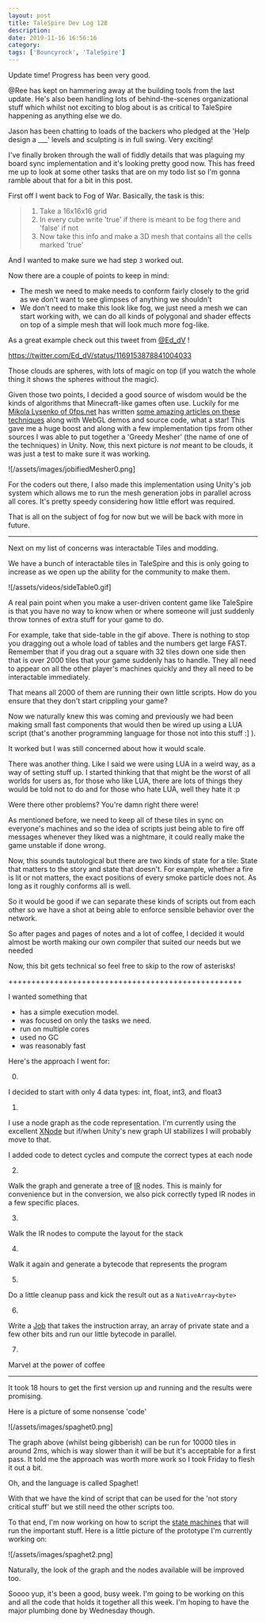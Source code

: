 ```yaml
---
layout: post
title: TaleSpire Dev Log 128
description:
date: 2019-11-16 16:56:16
category:
tags: ['Bouncyrock', 'TaleSpire']
---
```


Update time! Progress has been very good.

@Ree has kept on hammering away at the building tools from the last update. He's also been handling lots of behind-the-scenes organizational stuff which whilst not exciting to blog about is as critical to TaleSpire happening as anything else we do.

Jason has been chatting to loads of the backers who pledged at the 'Help design a ___' levels and sculpting is in full swing. Very exciting!


I've finally broken through the wall of fiddly details that was plaguing my board sync implementation and it's looking pretty good now. This has freed me up to look at some other tasks that are on my todo list so I'm gonna ramble about that for a bit in this post.

First off I went back to Fog of War. Basically, the task is this:

> 1. Take a 16x16x16 grid
> 2. In every cube write 'true' if there is meant to be fog there and 'false' if not
> 3. Now take this info and make a 3D mesh that contains all the cells marked 'true'

And I wanted to make sure we had step `3` worked out.

Now there are a couple of points to keep in mind:

- The mesh we need to make needs to conform fairly closely to the grid as we don't want to see glimpses of anything we shouldn't
- We don't need to make this look like fog, we just need a mesh we can start working with, we can do all kinds of polygonal and shader effects on top of a simple mesh that will look much more fog-like.

As a great example check out this tweet from [@Ed_dV](https://twitter.com/Ed_dV) !

https://twitter.com/Ed_dV/status/1169153878841004033

Those clouds are spheres, with lots of magic on top (if you watch the whole thing it shows the spheres without the magic).

Given those two points, I decided a good source of wisdom would be the kinds of algorithms that Minecraft-like games often use. Luckily for me [Mikola Lysenko of 0fps.net](https://0fps.net) has written [some amazing articles on these techniques](https://0fps.net/category/programming/voxels/page/1/) along with WebGL demos and source code, what a star! This gave me a huge boost and along with a few implementation tips from other sources I was able to put together a 'Greedy Mesher' (the name of one of the techniques) in Unity. Now, this next picture is *not* meant to be clouds, it was just a test to make sure it was working.

![/assets/images/jobifiedMesher0.png]

For the coders out there, I also made this implementation using Unity's job system which allows me to run the mesh generation jobs in parallel across all cores. It's pretty speedy considering how little effort was required.

That is all on the subject of fog for now but we will be back with more in future.

-------

Next on my list of concerns was interactable Tiles and modding.

We have a bunch of interactable tiles in TaleSpire and this is only going to increase as we open up the ability for the community to make them.

![/assets/videos/sideTable0.gif]

A real pain point when you make a  user-driven content game like TaleSpire is that you have no way to know when or where someone will just suddenly throw tonnes of extra stuff for your game to do.

For example, take that side-table in the gif above. There is nothing to stop you dragging out a whole load of tables and the numbers get large FAST. Remember that if you drag out a square with 32 tiles down one side then that is over 2000 tiles that your game suddenly has to handle. They all need to appear on all the other player's machines quickly and they all need to be interactable immediately.

That means all 2000 of them are running their own little scripts. How do you ensure that they don't start crippling your game?

Now we naturally knew this was coming and previously we had been making small fast components that would then be wired up using a LUA script (that's another programming language for those not into this stuff :] ).

It worked but I was still concerned about how it would scale.

There was another thing. Like I said we were using LUA in a weird way, as a way of setting stuff up. I started thinking that that might be the worst of all worlds for users as, for those who like LUA, there are lots of things they would be told not to do and for those who hate LUA, well they hate it :p

Were there other problems? You're damn right there were!

As mentioned before, we need to keep all of these tiles in sync on everyone's machines and so the idea of scripts just being able to fire off messages whenever they liked was a nightmare, it could really make the game unstable if done wrong.

Now, this sounds tautological but there are two kinds of state for a tile: State that matters to the story and state that doesn't. For example, whether a fire is lit or not matters, the exact positions of every smoke particle does not. As long as it roughly conforms all is well.

So it would be good if we can separate these kinds of scripts out from each other so we have a shot at being able to enforce sensible behavior over the network.

So after pages and pages of notes and a lot of coffee, I decided it would almost be worth making our own compiler that suited our needs but we needed

Now, this bit gets technical so feel free to skip to the row of asterisks!

+++++++++++++++++++++++++++++++++++++++++++++++++++

I wanted something that

- has a simple execution model.
- was focused on only the tasks we need.
- run on multiple cores
- used no GC
- was reasonably fast

Here's the approach I went for:

0.
I decided to start with only 4 data types: int, float, int3, and float3

1.
I use a node graph as the code representation. I'm currently using the excellent [XNode](https://github.com/Siccity/xNode) but if/when Unity's new graph UI stabilizes I will probably move to that.

I added code to detect cycles and compute the correct types at each node

2.
Walk the graph and generate a tree of [IR](https://en.wikipedia.org/wiki/Intermediate_representation) nodes. This is mainly for convenience but in the conversion, we also pick correctly typed IR nodes in a few specific places.

3.
Walk the IR nodes to compute the layout for the stack

4.
Walk it again and generate a bytecode that represents the program

5.
Do a little cleanup pass and kick the result out as a `NativeArray<byte>`

6.
Write a [Job](https://docs.unity3d.com/2018.3/Documentation/Manual/JobSystem.html) that takes the instruction array, an array of private state and a few other bits and run our little bytecode in parallel.

7.
Marvel at the power of coffee


***************************************************

It took 18 hours to get the first version up and running and the results were promising.

Here is a picture of some nonsense 'code'

![/assets/images/spaghet0.png]

The graph above (whilst being gibberish) can be run for 10000 tiles in around 2ms, which is way slower than it will be but it's acceptable for a first pass. It told me the approach was worth more work so I took Friday to flesh it out a bit.

Oh, and the language is called Spaghet!

With that we have the kind of script that can be used for the 'not story critical stuff' but we still need the other scripts too.

To that end, I'm now working on how to script the [state machines](https://en.wikipedia.org/wiki/Finite-state_machine) that will run the important stuff. Here is a little picture of the prototype I'm currently working on:

![/assets/images/spaghet2.png]

Naturally, the look of the graph and the nodes available will be improved too.

Soooo yup, it's been a good, busy week. I'm going to be working on this and all the code that holds it together all this week. I'm hoping to have the major plumbing done by Wednesday though.
